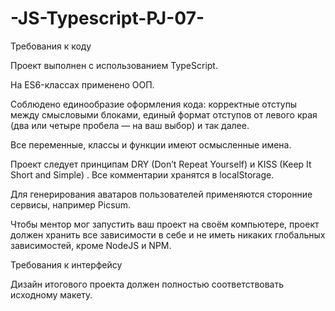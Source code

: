 # -JS-Typescript-PJ-07-
Требования к коду

Проект выполнен с использованием TypeScript.

На ES6-классах применено ООП.

Соблюдено единообразие оформления кода: корректные отступы между смысловыми блоками, единый формат отступов от левого края (два или четыре пробела — на ваш выбор) и так далее.

Все переменные, классы и функции имеют осмысленные имена.

Проект следует принципам DRY (Don’t Repeat Yourself) и KISS (Keep It Short and Simple)
.
Все комментарии хранятся в localStorage.

Для генерирования аватаров пользователей применяются сторонние сервисы, например Picsum.

Чтобы ментор мог запустить ваш проект на своём компьютере, проект должен хранить все зависимости в себе и не иметь никаких глобальных зависимостей, кроме NodeJS и NPM.

Требования к интерфейсу

Дизайн итогового проекта должен полностью соответствовать исходному макету.
